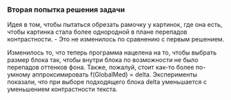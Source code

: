 ### Вторая попытка решения задачи
Идея в том, чтобы пытаться обрезать рамочку у картинок, где она есть, чтобы картинка стала более однородной в плане перепадов контрастности. - Это не изменилось по сравнению с первым решением.

Изменилось то, что теперь программа нацелена на то, чтобы выбрать размер блока так, чтобы внутри блока по возможности не было перепадов оттенков фона. Также, пожалуй, стоит как-то более по-умному аппроксимировать f(GlobalMed) = delta. Эксперименты показали, что при выборе подходящего блока delta уменьшается с уменьшением контрастности текста. 




